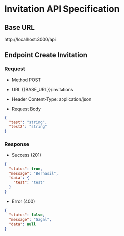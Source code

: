 # Invitation API Specification

## Base URL

http://localhost:3000/api

## Endpoint Create Invitation

### Request

- Method
  POST
- URL
  {{BASE_URL}}/invitations

- Header
  Content-Type: application/json
- Request Body

```json
{
  "test": "string",
  "test2": "string"
}
```

### Response

- Success (201)

```json
{
  "status": true,
  "message": "Berhasil",
  "data": {
    "test": "test"
  }
}
```

- Error (400)

```json
{
  "status": false,
  "message": "Gagal",
  "data": null
}
```
